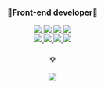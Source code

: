 <div align=center>
  <h3>🌌Front-end developer🌌</h3>
  <div>
      <a href="#">
            <img src="https://img.shields.io/badge/-HTML5-E34F26?logo=HTML5&logoColor=white&style=flat"  />
   </a>
       <a href="#">
            <img src="https://img.shields.io/badge/-CSS-1572B6?logo=CSS3&logoColor=white&style=flat" />
            </a>
       <a href="#">
            <img src="https://img.shields.io/badge/-SASS-CC6699?logo=Sass&logoColor=white&style=flat" />
            </a>
              <a href="#">
            <img src="https://img.shields.io/badge/-Bootstrap-7952B3?logo=Bootstrap&logoColor=white&style=flat" />
            </a>
    <br>
    <a href="#">
            <img src="https://img.shields.io/badge/-JavaScript-F7DF1E?logo=JavaScript&logoColor=white&style=flat" />
            </a>
    <a href="#">
            <img src="https://img.shields.io/badge/-jQuery-0769AD?logo=jQuery&logoColor=white&style=flat" />
            </a>
     <a href="#">
            <img src="https://img.shields.io/badge/-Vue.js-4FC08D?logo=Vue.js&logoColor=white&style=flat" />
            </a>
       <a href="#">
            <img src="https://img.shields.io/badge/-ReactJs-61DAFB?logo=react&logoColor=white&style=flat" />
            </a>
  </div>
 
  <div>
  <h3>💡</h3> 
   <a href="mailto:lozza.po@gmail.com">
            <img src="https://img.shields.io/badge/-Gmail-EA4335?logo=Gmail&logoColor=white&style=flat-square" />
            </a>
  </div>

</div>
